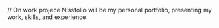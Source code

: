 // On work projece
Nissfolio will be my personal portfolio, presenting my work, skills, and experience.
